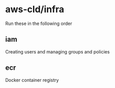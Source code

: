# aws-cld/infra

Run these in the following order

## iam

Creating users and managing groups and policies

## ecr

Docker container registry
